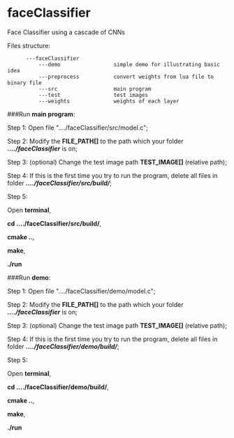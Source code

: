 # faceClassifier
Face Classifier using a cascade of CNNs

Files structure:

          ---faceClassifier
              ---demo                 simple demo for illustrating basic idea
              ---preprocess           convert weights from lua file to binary file
              ---src                  main program
              ---test                 test images
              ---weights              weights of each layer

###Run **main program**:

Step 1:
Open file "..../faceClassifier/src/model.c";

Step 2:
Modify the **FILE_PATH[]** to the path which your folder ***..../faceClassifier*** is on;

Step 3:
(optional) Change the test image path **TEST_IMAGE[]** (relative path);

Step 4:
If this is the first time you try to run the program, delete all files in folder ***..../faceClassifier/src/build/***;

Step 5:

Open **terminal**, 

**cd ..../faceClassifier/src/build/**,

**cmake ..**,

**make**,

**./run**



###Run **demo**:

Step 1:
Open file "..../faceClassifier/demo/model.c";

Step 2:
Modify the **FILE_PATH[]** to the path which your folder ***..../faceClassifier*** is on;

Step 3:
(optional) Change the test image path **TEST_IMAGE[]** (relative path);

Step 4:
If this is the first time you try to run the program, delete all files in folder ***..../faceClassifier/demo/build/***;

Step 5:

Open **terminal**, 

**cd ..../faceClassifier/demo/build/**,

**cmake ..**,

**make**,

**./run**
